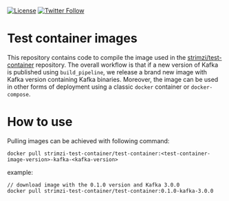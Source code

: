 [![License](https://img.shields.io/badge/license-Apache--2.0-blue.svg)](http://www.apache.org/licenses/LICENSE-2.0)
[![Twitter Follow](https://img.shields.io/twitter/follow/strimziio.svg?style=social&label=Follow&style=for-the-badge)](https://twitter.com/strimziio)

# Test container images

This repository contains code to compile the image used in the [strimzi/test-container](https://github.com/strimzi/test-container) repository. 
The overall workflow is that if a new version of Kafka is published using `build_pipeline`, we release a brand new image with Kafka version containing Kafka binaries.
Moreover, the image can be used in other forms of deployment using a classic `docker` container or `docker-compose`.

# How to use

Pulling images can be achieved with following command:
```shell
docker pull strimzi-test-container/test-container:<test-container-image-version>-kafka-<kafka-version>
```

example:
```shell
// download image with the 0.1.0 version and Kafka 3.0.0
docker pull strimzi-test-container/test-container:0.1.0-kafka-3.0.0
````
